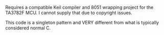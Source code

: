 Requires a compatible Keil compiler and 8051 wrapping project for the TA3782F MCU. I cannot supply that due to copyright issues.

This code is a singleton pattern and VERY different from what is typically considered normal C.
